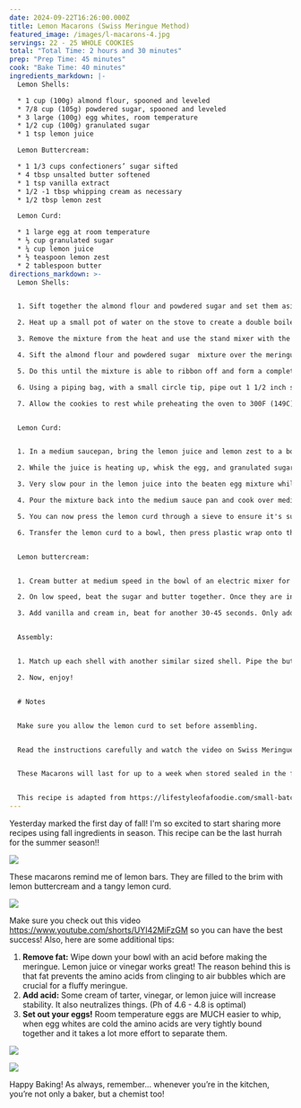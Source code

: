 ```yaml
---
date: 2024-09-22T16:26:00.000Z
title: Lemon Macarons (Swiss Meringue Method)
featured_image: /images/l-macarons-4.jpg
servings: 22 - 25 WHOLE COOKIES
total: "Total Time: 2 hours and 30 minutes"
prep: "Prep Time: 45 minutes"
cook: "Bake Time: 40 minutes"
ingredients_markdown: |-
  Lemon Shells:

  * 1 cup (100g) almond flour, spooned and leveled
  * 7/8 cup (105g) powdered sugar, spooned and leveled
  * 3 large (100g) egg whites, room temperature
  * 1/2 cup (100g) granulated sugar
  * 1 tsp lemon juice

  Lemon Buttercream:

  * 1 1/3 cups confectioners’ sugar sifted
  * 4 tbsp unsalted butter softened
  * 1 tsp vanilla extract
  * 1/2 -1 tbsp whipping cream as necessary
  * 1/2 tbsp lemon zest

  Lemon Curd:

  * 1 large egg at room temperature
  * ⅓ cup granulated sugar
  * ¼ cup lemon juice
  * ½ teaspoon lemon zest
  * 2 tablespoon butter
directions_markdown: >-
  Lemon Shells:


  1. Sift together the almond flour and powdered sugar and set them aside.

  2. Heat up a small pot of water on the stove to create a double boiler for the Swiss meringue. Whisk the egg whites and granulated sugar in the bowl of a stand mixer over the double boiler until the sugar is fully dissolved and the egg whites are frothy (about 120F/49C).

  3. Remove the mixture from the heat and use the stand mixer with the whisk attachment, at high speed, to beat the egg whites and sugar just until stiff peaks form, about 2 minutes. Add in the vanilla bean paste and mix for a few seconds, until it is fully incorporated.

  4. Sift the almond flour and powdered sugar  mixture over the meringue and use a firm spatula to fold the dry ingredients into the meringue. The method that I use to fold the batter (use photos for reference) is by pressing the batter up against the wall of the bowl and then scraping it off of the bowl.

  5. Do this until the mixture is able to ribbon off and form a complete figure '8' without breaking. This may take a while, just keep folding but don't over-mix so test the figure '8' every 5-10 folds.

  6. Using a piping bag, with a small circle tip, pipe out 1 1/2 inch size circles onto a lined cookie sheet, about 2 inches apart. Rap tray on the counter a few times to remove any air bubbles from within the batter (use a toothpick to remove any air bubbles that are visible and won’t come out).

  7. Allow the cookies to rest while preheating the oven to 300F (149C) conventional (no fan). Bake one pan at a time in the center of the oven for 13 minutes. Remove the pan from the oven and allow the cookies to cool completely on the pan.


  Lemon Curd:


  1. In a medium saucepan, bring the lemon juice and lemon zest to a boil.

  2. While the juice is heating up, whisk the egg, and granulated sugar in a medium bowl until the sugar is dissolved.

  3. Very slow pour in the lemon juice into the beaten egg mixture while whisking rapidly to keep the egg from cooking and curdling.

  4. Pour the mixture back into the medium sauce pan and cook over medium low heat, stirring constantly. Once the lemon curd is thick, remove from the heat and add in the butter. Continue stirring until everything is combined.

  5. You can now press the lemon curd through a sieve to ensure it's super smooth.

  6. Transfer the lemon curd to a bowl, then press plastic wrap onto the surface of the lemon curd to keep it from forming a skin on top and chill in the fridge. The curd will thicken as it cools.


  Lemon buttercream: 


  1. Cream butter at medium speed in the bowl of an electric mixer for about 1 minute. With the mixer off, add all of the powdered sugar, and lemon zest in.

  2. On low speed, beat the sugar and butter together. Once they are incorporated, turn speed to medium and cream for 1-2 minutes until very fluffy.

  3. Add vanilla and cream in, beat for another 30-45 seconds. Only add 1/2 tablespoon of cream if necessary, sometimes you may find that the consistency of the buttercream is already perfect and doesn't need any more liquid. If the buttercream seems too stiff, add a tiny bit of cream as necessary. If the buttercream seems too runny, add more sifted powdered sugar until you obtain a firm, but smooth and creamy consistency.


  Assembly:


  1. Match up each shell with another similar sized shell. Pipe the buttercream on half of the cookies, leaving some room on the edge. Sandwich with the top cookies and allow them to sit in the refrigerator for a couple of hours before serving.

  2. Now, enjoy!


  # Notes


  Make sure you allow the lemon curd to set before assembling. 


  Read the instructions carefully and watch the video on Swiss Meringues.


  These Macarons will last for up to a week when stored sealed in the fridge.


  This recipe is adapted from https://lifestyleofafoodie.com/small-batch-lemon-curd-recipe/#recipe-link, https://www.piesandtacos.com/lemon-macarons/#recipe, and https://www.piesandtacos.com/lemon-macarons/#recipe
---
```

Yesterday marked the first day of fall! I'm so excited to start sharing more recipes using fall ingredients in season. This recipe can be the last hurrah for the summer season!!

![](/images/l-macarons-3.jpg)

These macarons remind me of lemon bars. They are filled to the brim with lemon buttercream and a tangy lemon curd. 

![](/images/l-macarons-2.jpg)

Make sure you check out this video https://www.youtube.com/shorts/UYI42MiFzGM so you can have the best success! Also, here are some additional tips:

1. **Remove fat:** Wipe down your bowl with an acid before making the meringue. Lemon juice or vinegar works great! The reason behind this is that fat prevents the amino acids from clinging to air bubbles which are crucial for a fluffy meringue. 
2. **Add acid:** Some cream of tarter, vinegar, or lemon juice will increase stability. It also neutralizes things. (Ph of 4.6 - 4.8 is optimal)
3. **Set out your eggs!** Room temperature eggs are MUCH easier to whip, when egg whites are cold the amino acids are very tightly bound together and it takes a lot more effort to separate them.

![](/images/l-macarons-1.jpg)

![](/images/l-macaroms-6.jpg)

Happy Baking! As always, remember… whenever you’re in the kitchen, you’re not only a baker, but a chemist too!

